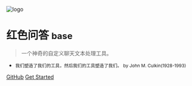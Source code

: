 <!-- _coverpage.md -->

![logo](/favicon.png)

# 红色问答 <small>base</small>

> 一个神奇的自定义聊天文本处理工具。

- <small>我们塑造了我们的工具，然后我们的工具塑造了我们。</small>
<small> by John M. Culkin(1928-1993)</small>


[GitHub](https://github.com/super1207/redreply/)
[Get Started](#/detailref/)